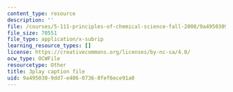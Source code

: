 ```yaml
---
content_type: resource
description: ''
file: /courses/5-111-principles-of-chemical-science-fall-2008/9a4950309dd7e40607368fef6ece91a0_iWZDVWdtjMY.srt
file_size: 70551
file_type: application/x-subrip
learning_resource_types: []
license: https://creativecommons.org/licenses/by-nc-sa/4.0/
ocw_type: OCWFile
resourcetype: Other
title: 3play caption file
uid: 9a495030-9dd7-e406-0736-8fef6ece91a0
---
```

